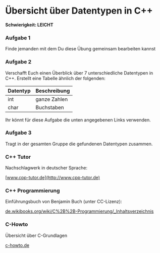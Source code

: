 
# Übersicht über Datentypen in C++

**Schwierigkeit: LEICHT**

### Aufgabe 1

Finde jemanden mit dem Du diese Übung gemeinsam bearbeiten kannst

### Aufgabe 2

Verschafft Euch einen Überblick über 7 unterschiedliche Datentypen in C++. Erstellt eine Tabelle ähnlich der folgenden:

| Datentyp | Beschreibung |
|----------|--------------|
| int      | ganze Zahlen |
| char     | Buchstaben   |


Ihr könnt für diese Aufgabe die unten angegebenen Links verwenden.

### Aufgabe 3

Tragt in der gesamten Gruppe die gefundenen Datentypen zusammen.




### C++ Tutor

Nachschlagwerk in deutscher Sprache:

[www.cpp-tutor.de](http://www.cpp-tutor.de)

### C++ Programmierung

Einführungsbuch von Benjamin Buch (unter CC-Lizenz):

[de.wikibooks.org/wiki/C%2B%2B-Programmierung/_Inhaltsverzeichnis](https://de.wikibooks.org/wiki/C%2B%2B-Programmierung/_Inhaltsverzeichnis)

### C-Howto

Übersicht über C-Grundlagen

[c-howto.de](http://c-howto.de)
